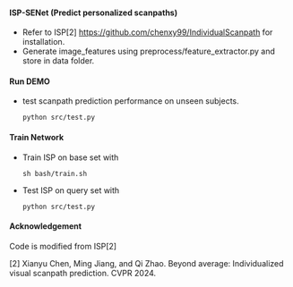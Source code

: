 #### ISP-SENet (Predict personalized scanpaths)
 - Refer to ISP[2] https://github.com/chenxy99/IndividualScanpath for installation.
 - Generate image_features using preprocess/feature_extractor.py and store in data folder.

#### Run DEMO
 - test scanpath prediction performance on unseen subjects.
    ```
    python src/test.py
    ```

#### Train Network
 - Train ISP on base set with
    ```
    sh bash/train.sh
    ```
  - Test ISP on query set with
    ```
    python src/test.py
    ```

#### Acknowledgement
Code is modified from ISP[2]

[2] Xianyu Chen, Ming Jiang, and Qi Zhao. Beyond average: Individualized visual scanpath prediction. CVPR 2024.
